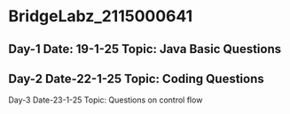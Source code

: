 # BridgeLabz_2115000641
Day-1
Date: 19-1-25
Topic: Java Basic Questions
----------------------------------------------------------------------------------------------------------------------------------------------------------------
Day-2
Date-22-1-25
Topic: Coding Questions
----------------------------------------------------------------------------------------------------------------------------------------------------------------
Day-3
Date-23-1-25
Topic: Questions on control flow
